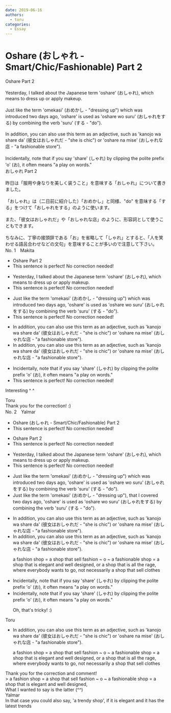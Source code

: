 ```yaml
---
date: 2019-06-16
authors:
  - toru
categories:
  - Essay
---
```


<h1 id="subject_show">Oshare (おしゃれ - Smart/Chic/Fashionable) Part 2</h1>
<div class="date" hidden>Jun 16, 2019 22:17</div>
<div id="post"><div id="body_show_ori">
Oshare Part 2<br/><br/>Yesterday, I talked about the Japanese term 'oshare' (おしゃれ), which means to dress up or apply makeup.<br/><br/>Just like the term 'omekasi' (おめかし - "dressing up") which was introduced two days ago, 'oshare' is used as 'oshare wo suru' (おしゃれをする) by combining the verb 'suru' (する - "do").<br/><br/>In addition, you can also use this term as an adjective, such as 'kanojo wa share da' (彼女はおしゃれだ - "she is chic") or 'oshare na mise' (おしゃれな店 - "a fashionable store").<br/><br/>Incidentally, note that if you say 'share' (しゃれ) by clipping the polite prefix 'o' (お), it often means "a play on words."
</div></div>

<!-- more -->

<div id="post_ja"><div id="body_show_mo">
おしゃれ Part 2<br/><br/>昨日は「服用や身なりを美しく装うこと」を意味する「おしゃれ」について書きました。<br/><br/>「おしゃれ」は（二日前に紹介した）「おめかし」と同様、"do" を意味する「する」をつけて「おしゃれをする」のように使います。<br/><br/>また、「彼女はおしゃれだ」や「おしゃれな店」のように、形容詞として使うこともできます。<br/><br/>ちなみに、丁寧の接頭辞である「お」を省略して「しゃれ」とすると、「人を笑わせる語呂合わせなどの文句」を意味することが多いので注意して下さい。
</div></div>
<div id="block"><div class="first_name"> No. 1　<span class="just_name">Makita</span></div><div id="block2">
<ul class="correction_field">
<li class="incorrect">Oshare Part 2</li>
<li class="corrected perfect">This sentence is perfect! No correction needed!</li>
</ul>
<ul class="correction_field">
<li class="incorrect">Yesterday, I talked about the Japanese term 'oshare' (おしゃれ), which means to dress up or apply makeup.</li>
<li class="corrected perfect">This sentence is perfect! No correction needed!</li>
</ul>
<ul class="correction_field">
<li class="incorrect">Just like the term 'omekasi' (おめかし - "dressing up") which was introduced two days ago, 'oshare' is used as 'oshare wo suru' (おしゃれをする) by combining the verb 'suru' (する - "do").</li>
<li class="corrected perfect">This sentence is perfect! No correction needed!</li>
</ul>
<ul class="correction_field">
<li class="incorrect">In addition, you can also use this term as an adjective, such as 'kanojo wa share da' (彼女はおしゃれだ - "she is chic") or 'oshare na mise' (おしゃれな店 - "a fashionable store").</li>
<li class="corrected correct">
In addition, you can also use this term as an adjective, such as 'kanojo wa share da' (彼女はおしゃれだ - "she is chic") or 'oshare na mise' (おしゃれな店 - "a fashion<span class="sline"><span class="f_red">able</span></span> store").
</li>
</ul>
<ul class="correction_field">
<li class="incorrect">Incidentally, note that if you say 'share' (しゃれ) by clipping the polite prefix 'o' (お), it often means "a play on words."</li>
<li class="corrected perfect">This sentence is perfect! No correction needed!</li>
</ul>
<p class="comment_small">
 Interesting ^ ^
</p>

</div><div class="name"><span class="just_name">Toru</span><br>
Thank you for the correction! :)
</div>
</div>
<div id="block"><div class="first_name"> No. 2　<span class="just_name">Yalmar</span></div><div id="block2">
<ul class="correction_field">
<li class="incorrect">Oshare (おしゃれ - Smart/Chic/Fashionable) Part 2</li>
<li class="corrected perfect">This sentence is perfect! No correction needed!</li>
</ul>
<ul class="correction_field">
<li class="incorrect">Oshare Part 2</li>
<li class="corrected perfect">This sentence is perfect! No correction needed!</li>
</ul>
<ul class="correction_field">
<li class="incorrect">Yesterday, I talked about the Japanese term 'oshare' (おしゃれ), which means to dress up or apply makeup.</li>
<li class="corrected perfect">This sentence is perfect! No correction needed!</li>
</ul>
<ul class="correction_field">
<li class="incorrect">Just like the term 'omekasi' (おめかし - "dressing up") which was introduced two days ago, 'oshare' is used as 'oshare wo suru' (おしゃれをする) by combining the verb 'suru' (する - "do").</li>
<li class="corrected correct">
Just like the term 'omekasi' (おめかし - "dressing up")<span class="f_red">,</span> <span class="f_red">that I covered</span> two days ago, 'oshare' is used as 'oshare wo suru' (おしゃれをする) by combining the verb 'suru' (する - "do").
</li>
</ul>
<ul class="correction_field">
<li class="incorrect">In addition, you can also use this term as an adjective, such as 'kanojo wa share da' (彼女はおしゃれだ - "she is chic") or 'oshare na mise' (おしゃれな店 - "a fashionable store").</li>
<li class="corrected correct">
In addition, you can also use this term as an adjective, such as 'kanojo wa share da' (彼女はおしゃれだ - "she is chic") or 'oshare na mise' (おしゃれな店 - "a fashionable store").
<p class="correction_comment">a fashion shop = a shop that sell fashion ~ o ~ a fashionable shop = a shop that is elegant and well designed, or a shop that is all the rage, where everybody wants to go, not necessarily a shop that sell clothes</p>
</li>
</ul>
<ul class="correction_field">
<li class="incorrect">Incidentally, note that if you say 'share' (しゃれ) by clipping the polite prefix 'o' (お), it often means "a play on words."</li>
<li class="corrected correct">
Incidentally, note that if you say 'share' (しゃれ) by clipping the polite prefix 'o' (お), it often means "a play on words."
<p class="correction_comment">Oh, that's tricky! :)</p>
</li>
</ul>
</div><div class="name"><span class="just_name">Toru</span><br><div class="quote_field"><ul class="correction_field">
<li class="corrected correct">
In addition, you can also use this term as an adjective, such as 'kanojo wa share da' (彼女はおしゃれだ - "she is chic") or 'oshare na mise' (おしゃれな店 - "a fashionable store").
<p class="correction_comment">
a fashion shop = a shop that sell fashion ~ o ~ a fashionable shop = a shop that is elegant and well designed, or a shop that is all the rage, where everybody wants to go, not necessarily a shop that sell clothes
</p>
</li>
</ul></div>
Thank you for the correction and comment!<br/>&gt; a fashion shop = a shop that sell fashion ~ o ~ a fashionable shop = a shop that is elegant and well designed, <br/>What I wanted to say is the latter (^^)
</div>
<div class="name"><span class="just_name">Yalmar</span><br>
In that case you could also say, 'a trendy shop', if it is elegant and it has the latest trends
</div>
</div>
